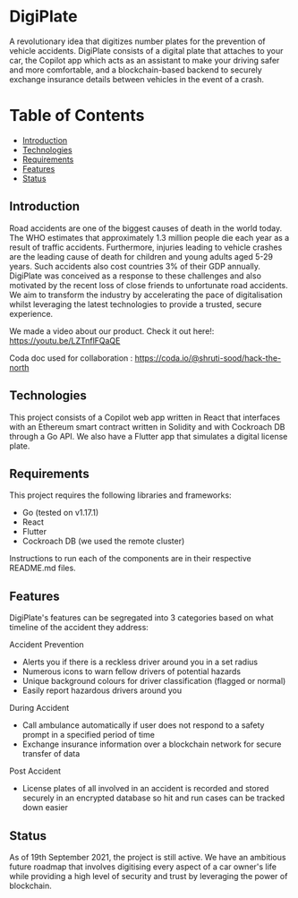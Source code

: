 # DigiPlate
A revolutionary idea that digitizes number plates for the prevention of vehicle accidents. DigiPlate consists of a digital plate that attaches to your car, the Copilot app which acts as an assistant to make your driving safer and more comfortable, and a blockchain-based backend to securely exchange insurance details between vehicles in the event of a crash.

# Table of Contents
* [Introduction](https://github.com/soodshru/DigiPlate#introduction)
* [Technologies](https://github.com/soodshru/DigiPlate#technologies)
* [Requirements](https://github.com/soodshru/DigiPlate#requirements)
* [Features](https://github.com/soodshru/DigiPlate#features)
* [Status](https://github.com/soodshru/DigiPlate#status)

## Introduction
Road accidents are one of the biggest causes of death in the world today. The WHO estimates that approximately 1.3 million people die each year as a result of traffic accidents. Furthermore, injuries leading to vehicle crashes are the leading cause of death for children and young adults aged 5-29 years. Such accidents also cost countries 3% of their GDP annually. DigiPlate was conceived as a response to these challenges and also motivated by the recent loss of close friends to unfortunate road accidents. We aim to transform the industry by accelerating the pace of digitalisation whilst leveraging the latest technologies to provide a trusted, secure experience.

We made a video about our product. Check it out here!: https://youtu.be/LZTnflFQaQE

Coda doc used for collaboration : https://coda.io/@shruti-sood/hack-the-north

## Technologies
This project consists of a Copilot web app written in React that interfaces with an Ethereum smart contract written in Solidity and with Cockroach DB through a Go API. We also have a Flutter app that simulates a digital license plate.

## Requirements
This project requires the following libraries and frameworks:

* Go (tested on v1.17.1)
* React
* Flutter
* Cockroach DB (we used the remote cluster)

Instructions to run each of the components are in their respective README.md files.

## Features
DigiPlate's features can be segregated into 3 categories based on what timeline of the accident they address:

Accident Prevention
- Alerts you if there is a reckless driver around you in a set radius
- Numerous icons to warn fellow drivers of potential hazards
- Unique background colours for driver classification (flagged or normal)
- Easily report hazardous drivers around you

During Accident
- Call ambulance automatically if user does not respond to a safety prompt in a specified period of time
- Exchange insurance information over a blockchain network for secure transfer of data

Post Accident
- License plates of all involved in an accident is recorded and stored securely in an encrypted database so hit and run cases can be tracked down easier

## Status
As of 19th September 2021, the project is still active. We have an ambitious future roadmap that involves digitising every aspect of a car owner's life while providing a high level of security and trust by leveraging the power of blockchain.
